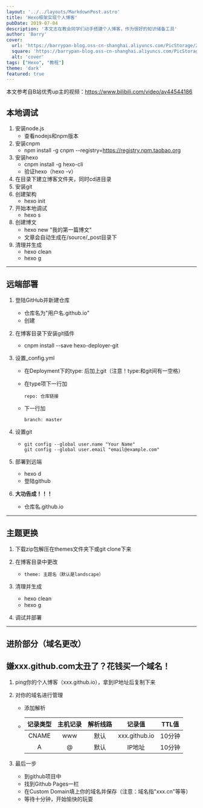```yaml
---
layout: '../../layouts/MarkdownPost.astro'
title: 'Hexo框架实现个人博客'
pubDate: 2019-07-04
description: '本文志在教会同学们动手搭建个人博客，作为很好的知识储备工具'
author: 'Barry'
cover:
  url: 'https://barrypan-blog.oss-cn-shanghai.aliyuncs.com/PicStorage/2020-02-08-131816.jpg'
  square: 'https://barrypan-blog.oss-cn-shanghai.aliyuncs.com/PicStorage/2020-02-08-131816.jpg'
  alt: 'cover'
tags: ["Hexo", "教程"]
theme: 'dark'
featured: true
---
```


本文参考自B站优秀up主的视频：https://www.bilibili.com/video/av44544186

## 本地调试

1. 安装node.js
   - 查看nodejs和npm版本
2. 安装cnpm
   - npm install -g cnpm --registry=https://registry.npm.taobao.org
3. 安装hexo
   - cnpm install -g hexo-cli
   - 验证hexo（hexo -v）
4. 在目录下建立博客文件夹，同时cd进目录
5. 安装git
6. 创建架构
   - hexo init
7. 开始本地调试
   - hexo s
8. 创建博文
   - hexo new "我的第一篇博文"
   - 文章会自动生成在/source/_post目录下
9. 清理并生成
   - hexo clean
   - hexo g

------

## 远端部署

1. 登陆GitHub并新建仓库

   - 仓库名为"用户名.github.io"
   - 创建

2. 在博客目录下安装git插件

   - cnpm install --save hexo-deployer-git

3. 设置_config.yml

   - 在Deployment下的type: 后加上git（注意！type:和git间有一空格）

   - 在type项下一行加

     ```
     repo: 仓库链接
     ```

   - 下一行加

     ```
     branch: master
     ```

     

4. 设置git

   - ```
     git config --global user.name "Your Name"
     git config --global user.email "email@example.com"
     ```

5. 部署到远端

   - hexo d
   - 登陆github

6. **大功告成！！！**

   - 仓库名.github.io

------

## 主题更换

1. 下载zip包解压在themes文件夹下或git clone下来

2. 在博客目录中更改

   - ```
     theme: 主题名（默认是landscape）
     ```

     

3. 清理并生成

   - hexo clean
   - hexo g

4. 调试并部署

------

## 进阶部分（域名更改）

## 嫌xxx.github.com太丑了？花钱买一个域名！

1. ping你的个人博客（xxx.github.io），拿到IP地址后复制下来

2. 对你的域名进行管理

   - 添加解析

   - | 记录类型 | 主机记录 | 解析线路 |    记录值     | TTL值  |
     | :------: | :------: | :------: | :-----------: | :----: |
     |  CNAME   |   www    |   默认   | xxx.github.io | 10分钟 |
     |    A     |    @     |   默认   |    IP地址     | 10分钟 |

     

3. 最后一步

   - 到github项目中
   - 找到Github Pages一栏
   - 在Custom Domain填上你的域名并保存（注意：域名指"xxx.cn"等等）
   - 等待十分钟，开始愉快的玩耍
